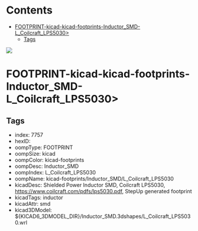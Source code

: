 



Contents
========

* [FOOTPRINT-kicad-kicad-footprints-Inductor_SMD-L_Coilcraft_LPS5030>](#footprint-kicad-kicad-footprints-inductor_smd-l_coilcraft_lps5030)
	* [Tags](#tags)
  
![][im]
# FOOTPRINT-kicad-kicad-footprints-Inductor_SMD-L_Coilcraft_LPS5030>

## Tags

- index: 7757
- hexID: 
- oompType: FOOTPRINT
- oompSize: kicad
- oompColor: kicad-footprints
- oompDesc: Inductor_SMD
- oompIndex: L_Coilcraft_LPS5030
- oompName: kicad-footprints/Inductor_SMD/L_Coilcraft_LPS5030
- kicadDesc: Shielded Power Inductor SMD, Coilcraft LPS5030, https://www.coilcraft.com/pdfs/lps5030.pdf, StepUp generated footprint
- kicadTags: inductor
- kicadAttr: smd
- kicad3DModel: ${KICAD6_3DMODEL_DIR}/Inductor_SMD.3dshapes/L_Coilcraft_LPS5030.wrl



[im]: image.png

